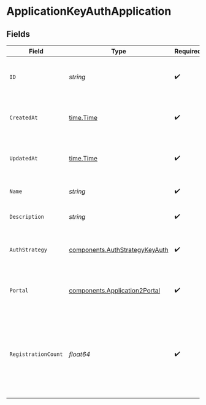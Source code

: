 # ApplicationKeyAuthApplication


## Fields

| Field                                                                                                                            | Type                                                                                                                             | Required                                                                                                                         | Description                                                                                                                      | Example                                                                                                                          |
| -------------------------------------------------------------------------------------------------------------------------------- | -------------------------------------------------------------------------------------------------------------------------------- | -------------------------------------------------------------------------------------------------------------------------------- | -------------------------------------------------------------------------------------------------------------------------------- | -------------------------------------------------------------------------------------------------------------------------------- |
| `ID`                                                                                                                             | *string*                                                                                                                         | :heavy_check_mark:                                                                                                               | Contains a unique identifier used for this resource.                                                                             | 5f9fd312-a987-4628-b4c5-bb4f4fddd5f7                                                                                             |
| `CreatedAt`                                                                                                                      | [time.Time](https://pkg.go.dev/time#Time)                                                                                        | :heavy_check_mark:                                                                                                               | An ISO-8601 timestamp representation of entity creation date.                                                                    | 2022-11-04T20:10:06.927Z                                                                                                         |
| `UpdatedAt`                                                                                                                      | [time.Time](https://pkg.go.dev/time#Time)                                                                                        | :heavy_check_mark:                                                                                                               | An ISO-8601 timestamp representation of entity update date.                                                                      | 2022-11-04T20:10:06.927Z                                                                                                         |
| `Name`                                                                                                                           | *string*                                                                                                                         | :heavy_check_mark:                                                                                                               | The name of the application.                                                                                                     |                                                                                                                                  |
| `Description`                                                                                                                    | *string*                                                                                                                         | :heavy_check_mark:                                                                                                               | A description of the application.                                                                                                |                                                                                                                                  |
| `AuthStrategy`                                                                                                                   | [components.AuthStrategyKeyAuth](../../models/components/authstrategykeyauth.md)                                                 | :heavy_check_mark:                                                                                                               | KeyAuth Auth strategy that the application uses.                                                                                 |                                                                                                                                  |
| `Portal`                                                                                                                         | [components.Application2Portal](../../models/components/application2portal.md)                                                   | :heavy_check_mark:                                                                                                               | Information about the portal the application is in.                                                                              |                                                                                                                                  |
| `RegistrationCount`                                                                                                              | *float64*                                                                                                                        | :heavy_check_mark:                                                                                                               | The number of API registrations that are associated with the application. Registrations of any status are included in the count. |                                                                                                                                  |